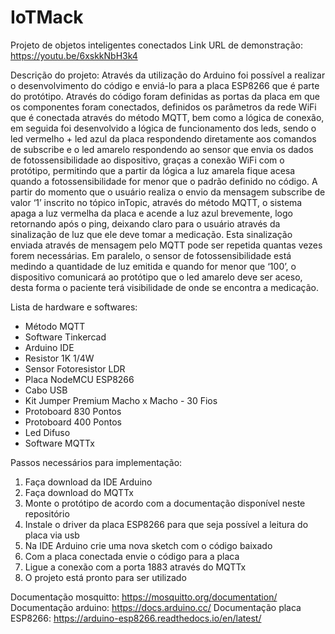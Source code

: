 # IoTMack
Projeto de objetos inteligentes conectados
Link URL de demonstração: https://youtu.be/6xskkNbH3k4

Descrição do projeto:
Através da utilização do Arduino foi possível a realizar o desenvolvimento do código e enviá-lo para a placa ESP8266 que é parte do protótipo. Através do código foram definidas as portas da placa em que os componentes foram conectados, definidos os parâmetros da rede WiFi que é conectada através do método MQTT, bem como a lógica de conexão, em seguida foi desenvolvido a lógica de funcionamento dos leds, sendo o led vermelho + led azul da placa respondendo diretamente aos comandos de subscribe e o led amarelo respondendo ao sensor que envia os dados de fotossensibilidade ao dispositivo, graças a conexão WiFi com o protótipo, permitindo que a partir da lógica a luz amarela fique acesa quando a fotossensibilidade for menor que o padrão definido no código.
A partir do momento que o usuário realiza o envio da mensagem subscribe de valor ‘1’ inscrito no tópico inTopic, através do método MQTT, o sistema apaga a luz vermelha da placa e acende a luz azul brevemente, logo retornando após o ping, deixando claro para o usuário através da sinalização de luz que ele deve tomar a medicação. Esta sinalização enviada através de mensagem pelo MQTT pode ser repetida quantas vezes forem necessárias.
Em paralelo, o sensor de fotossensibilidade está medindo a quantidade de luz emitida e quando for menor que ‘100’, o dispositivo comunicará ao protótipo que o led amarelo deve ser aceso, desta forma o paciente terá visibilidade de onde se encontra a medicação.

Lista de hardware e softwares:
- Método MQTT
- Software Tinkercad
- Arduino IDE
- Resistor 1K 1/4W
- Sensor Fotoresistor LDR
- Placa NodeMCU ESP8266
- Cabo USB
- Kit Jumper Premium Macho x Macho - 30 Fios
- Protoboard 830 Pontos
- Protoboard 400 Pontos
- Led Difuso
- Software MQTTx

Passos necessários para implementação:
1. Faça download da IDE Arduino
2. Faça download do MQTTx
3. Monte o protótipo de acordo com a documentação disponível neste repositório
4. Instale o driver da placa ESP8266 para que seja possível a leitura do placa via usb
5. Na IDE Arduino crie uma nova sketch com o código baixado
6. Com a placa conectada envie o código para a placa
7. Ligue a conexão com a porta 1883 através do MQTTx
8. O projeto está pronto para ser utilizado

Documentação mosquitto: https://mosquitto.org/documentation/
Documentação arduino: https://docs.arduino.cc/
Documentação placa ESP8266: https://arduino-esp8266.readthedocs.io/en/latest/
